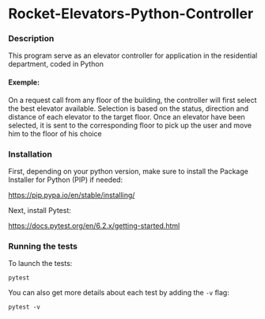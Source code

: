 # Rocket-Elevators-Python-Controller

### Description

This program serve as an elevator controller for application in the residential department, coded in Python

#### Exemple:

On a request call from any floor of the building, the controller will first select the best elevator available.
Selection is based on the status, direction and distance of each elevator to the target floor.
Once an elevator have been selected, it is sent to the corresponding floor to pick up the user and move him to the floor of his choice


### Installation

First, depending on your python version, make sure to install the Package Installer for Python (PIP) if needed:

https://pip.pypa.io/en/stable/installing/

Next, install Pytest:

https://docs.pytest.org/en/6.2.x/getting-started.html

### Running the tests

To launch the tests:

`pytest`

You can also get more details about each test by adding the `-v` flag: 

`pytest -v` 

